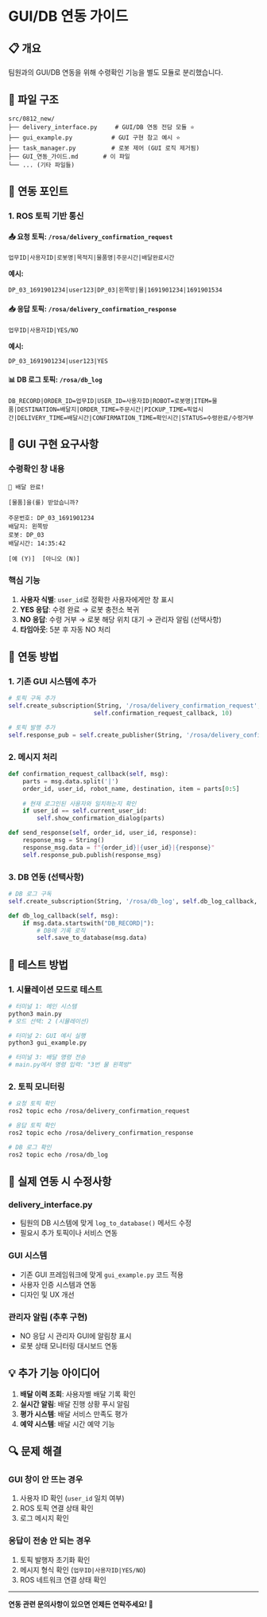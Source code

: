 # GUI/DB 연동 가이드

## 📋 **개요**
팀원과의 GUI/DB 연동을 위해 수령확인 기능을 별도 모듈로 분리했습니다.

## 📁 **파일 구조**

```
src/0812_new/
├── delivery_interface.py     # GUI/DB 연동 전담 모듈 ⭐
├── gui_example.py           # GUI 구현 참고 예시 ⭐
├── task_manager.py          # 로봇 제어 (GUI 로직 제거됨)
├── GUI_연동_가이드.md       # 이 파일
└── ... (기타 파일들)
```

## 🔗 **연동 포인트**

### **1. ROS 토픽 기반 통신**

#### **📤 요청 토픽**: `/rosa/delivery_confirmation_request`
```
업무ID|사용자ID|로봇명|목적지|물품명|주문시간|배달완료시간
```
**예시:**
```
DP_03_1691901234|user123|DP_03|왼쪽방|물|1691901234|1691901534
```

#### **📥 응답 토픽**: `/rosa/delivery_confirmation_response`
```
업무ID|사용자ID|YES/NO
```
**예시:**
```
DP_03_1691901234|user123|YES
```

#### **📊 DB 로그 토픽**: `/rosa/db_log`
```
DB_RECORD|ORDER_ID=업무ID|USER_ID=사용자ID|ROBOT=로봇명|ITEM=물품|DESTINATION=배달지|ORDER_TIME=주문시간|PICKUP_TIME=픽업시간|DELIVERY_TIME=배달시간|CONFIRMATION_TIME=확인시간|STATUS=수령완료/수령거부
```

## 🎯 **GUI 구현 요구사항**

### **수령확인 창 내용**
```
🤖 배달 완료!

[물품]을(를) 받았습니까?

주문번호: DP_03_1691901234
배달지: 왼쪽방  
로봇: DP_03
배달시간: 14:35:42

[예 (Y)]  [아니오 (N)]
```

### **핵심 기능**
1. **사용자 식별**: `user_id`로 정확한 사용자에게만 창 표시
2. **YES 응답**: 수령 완료 → 로봇 충전소 복귀
3. **NO 응답**: 수령 거부 → 로봇 해당 위치 대기 → 관리자 알림 (선택사항)
4. **타임아웃**: 5분 후 자동 NO 처리

## 🔧 **연동 방법**

### **1. 기존 GUI 시스템에 추가**
```python
# 토픽 구독 추가
self.create_subscription(String, '/rosa/delivery_confirmation_request', 
                        self.confirmation_request_callback, 10)

# 토픽 발행 추가  
self.response_pub = self.create_publisher(String, '/rosa/delivery_confirmation_response', 10)
```

### **2. 메시지 처리**
```python
def confirmation_request_callback(self, msg):
    parts = msg.data.split('|')
    order_id, user_id, robot_name, destination, item = parts[0:5]
    
    # 현재 로그인된 사용자와 일치하는지 확인
    if user_id == self.current_user_id:
        self.show_confirmation_dialog(parts)

def send_response(self, order_id, user_id, response):
    response_msg = String()
    response_msg.data = f"{order_id}|{user_id}|{response}"
    self.response_pub.publish(response_msg)
```

### **3. DB 연동 (선택사항)**
```python
# DB 로그 구독
self.create_subscription(String, '/rosa/db_log', self.db_log_callback, 10)

def db_log_callback(self, msg):
    if msg.data.startswith("DB_RECORD|"):
        # DB에 기록 로직
        self.save_to_database(msg.data)
```

## 📝 **테스트 방법**

### **1. 시뮬레이션 모드로 테스트**
```bash
# 터미널 1: 메인 시스템
python3 main.py
# 모드 선택: 2 (시뮬레이션)

# 터미널 2: GUI 예시 실행  
python3 gui_example.py

# 터미널 3: 배달 명령 전송
# main.py에서 명령 입력: "3번 물 왼쪽방"
```

### **2. 토픽 모니터링**
```bash
# 요청 토픽 확인
ros2 topic echo /rosa/delivery_confirmation_request

# 응답 토픽 확인  
ros2 topic echo /rosa/delivery_confirmation_response

# DB 로그 확인
ros2 topic echo /rosa/db_log
```

## 🚀 **실제 연동 시 수정사항**

### **delivery_interface.py**
- 팀원의 DB 시스템에 맞게 `log_to_database()` 메서드 수정
- 필요시 추가 토픽이나 서비스 연동

### **GUI 시스템**  
- 기존 GUI 프레임워크에 맞게 `gui_example.py` 코드 적용
- 사용자 인증 시스템과 연동
- 디자인 및 UX 개선

### **관리자 알림 (추후 구현)**
- NO 응답 시 관리자 GUI에 알림창 표시
- 로봇 상태 모니터링 대시보드 연동

## 💡 **추가 기능 아이디어**

1. **배달 이력 조회**: 사용자별 배달 기록 확인
2. **실시간 알림**: 배달 진행 상황 푸시 알림
3. **평가 시스템**: 배달 서비스 만족도 평가
4. **예약 시스템**: 배달 시간 예약 기능

## 🔍 **문제 해결**

### **GUI 창이 안 뜨는 경우**
1. 사용자 ID 확인 (`user_id` 일치 여부)
2. ROS 토픽 연결 상태 확인
3. 로그 메시지 확인

### **응답이 전송 안 되는 경우**  
1. 토픽 발행자 초기화 확인
2. 메시지 형식 확인 (`업무ID|사용자ID|YES/NO`)
3. ROS 네트워크 연결 상태 확인

---

**연동 관련 문의사항이 있으면 언제든 연락주세요! 🤝**